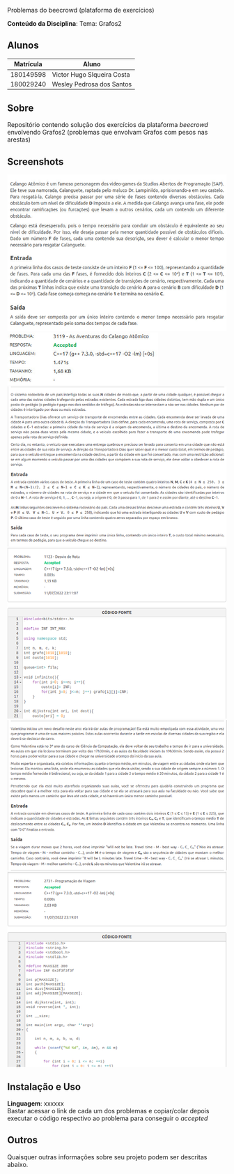 Problemas do beecrowd (plataforma de exercícios)

**Conteúdo da Disciplina**: Tema: Grafos2<br>

## Alunos
|Matrícula | Aluno |
| -- | -- |
| 180149598  |  Victor Hugo SIqueira Costa |
| 180029240  |  Wesley Pedrosa dos Santos |

## Sobre 
Repositório contendo solução dos exercícios da plataforma *beecrowd* envolvendo Grafos2 (problemas que envolvam Grafos com pesos nas arestas)

## Screenshots

<img src="./Imagens/Enunciado_Calango.jpeg" alt="Enunciado_Calango"/>
<img src="./Imagens/Accepted_Calango.jpeg" alt="Accepted_Calango"/>
<img src="./Imagens/Enunciado_Desvio_de_Rota.png" alt="Enunciado_Desvio_de_Rota"/>
<img src="./Imagens/Accepted_Desvio_de_Rota.png" alt="Accepted_Desvio_de_Rota"/>
<img src="./Imagens/Enunciado_Programacao.png" alt="Enunciado_Programacao"/>
<img src="./Imagens/Accepted_Programacao.png" alt="Accepted_Programacao"/>

## Instalação e Uso
**Linguagem**: xxxxxx<br>
Bastar acessar o link de cada um dos problemas e copiar/colar depois executar o código respectivo ao problema para conseguir o *accepted*

## Outros 
Quaisquer outras informações sobre seu projeto podem ser descritas abaixo.




